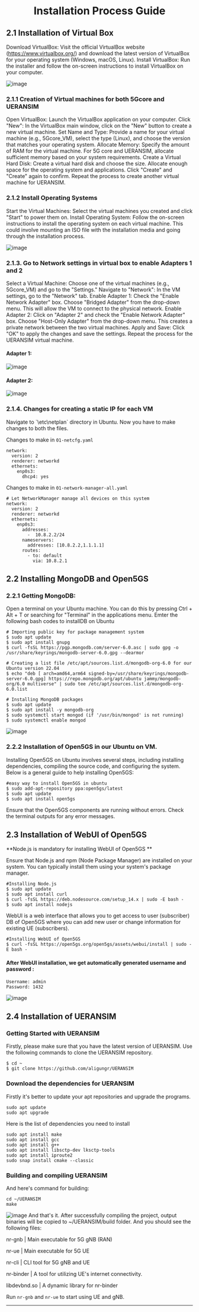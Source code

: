 <h1 align="Center"> Installation Process Guide</h1>

<h2 align="Left">2.1 Installation of Virtual Box</h2>

Download VirtualBox: Visit the official VirtualBox website (https://www.virtualbox.org/) and download the latest version of VirtualBox for your operating system (Windows, macOS, Linux).
Install VirtualBox: Run the installer and follow the on-screen instructions to install VirtualBox on your computer.

![image](https://github.com/FRA-UAS/mobcomwise23-24-team_gen5_designers/blob/main/Figures/Virtual%20box.png)

<h3 align="Left">2.1.1 Creation of Virtual machines for both 5Gcore and UERANSIM  </h3>

Open VirtualBox: Launch the VirtualBox application on your computer.
Click "New": In the VirtualBox main window, click on the "New" button to create a new virtual machine.
Set Name and Type: Provide a name for your virtual machine (e.g., 5Gcore_VM), select the type (Linux), and choose the version that matches your operating system.
Allocate Memory: Specify the amount of RAM for the virtual machine. For 5G core and UERANSIM, allocate sufficient memory based on your system requirements.
Create a Virtual Hard Disk: Create a virtual hard disk and choose the size. Allocate enough space for the operating system and applications.
Click "Create" and "Create" again to confirm.
Repeat the process to create another virtual machine for UERANSIM.

<h3 align="Left">2.1.2 Install Operating Systems</h3>

Start the Virtual Machines: Select the virtual machines you created and click "Start" to power them on.
Install Operating System: Follow the on-screen instructions to install the operating system on each virtual machine. This could involve mounting an ISO file with the installation media and going through the installation process.

![image](https://github.com/FRA-UAS/mobcomwise23-24-team_gen5_designers/blob/main/Figures/twoVMs.png)

<h3 align="Left">2.1.3. Go to Network settings in virtual box to enable Adapters 1 and 2 </h3>

Select a Virtual Machine: Choose one of the virtual machines (e.g., 5Gcore_VM) and go to the "Settings."
Navigate to "Network": In the VM settings, go to the "Network" tab.
Enable Adapter 1: Check the "Enable Network Adapter" box. Choose "Bridged Adapter" from the drop-down menu. This will allow the VM to connect to the physical network.
Enable Adapter 2: Click on "Adapter 2" and check the "Enable Network Adapter" box. Choose "Host-Only Adapter" from the drop-down menu. This creates a private network between the two virtual machines.
Apply and Save: Click "OK" to apply the changes and save the settings.
Repeat the process for the UERANSIM virtual machine.

<h4 align="Left">Adapter 1:</h4>

![image](https://github.com/FRA-UAS/mobcomwise23-24-team_gen5_designers/blob/main/Figures/Adapter1%20settings.png)

<h4 align="Left">Adapter 2: </h4>

![image](https://github.com/FRA-UAS/mobcomwise23-24-team_gen5_designers/blob/main/Figures/Adapter2%20settings.png)

<h3 align="Left">2.1.4. Changes for creating a static IP for each VM </h3>
Navigate to `\etc\netplan` directory in Ubuntu. Now you have to make changes to both the files.

Changes to make in `01-netcfg.yaml` 

```
network:
  version: 2
  renderer: networkd
  ethernets:
    enp0s3:
      dhcp4: yes

```

Changes to make in `01-network-manager-all.yaml`

```
# Let NetworkManager manage all devices on this system
network:
  version: 2
  renderer: networkd
  ethernets:
    enp0s3:
      addresses:
        -  10.8.2.2/24
      nameservers:
        addresses: [10.8.2.2,1.1.1.1]
      routes:
        - to: default
          via: 10.8.2.1
```

<h2 align="Left">2.2 Installing MongoDB and Open5GS</h2>

<h3 align="Left">2.2.1 Getting MongoDB: </h3>
Open a terminal on your Ubuntu machine. You can do this by pressing Ctrl + Alt + T or searching for "Terminal" in the applications menu.
Emter the following bash codes to installDB on Ubuntu

```
# Importing public key for package management system
$ sudo apt update
$ sudo apt install gnupg
$ curl -fsSL https://pgp.mongodb.com/server-6.0.asc | sudo gpg -o /usr/share/keyrings/mongodb-server-6.0.gpg --dearmor
```
```
# Creating a list file /etc/apt/sources.list.d/mongodb-org-6.0 for our Ubuntu version 22.04
$ echo "deb [ arch=amd64,arm64 signed-by=/usr/share/keyrings/mongodb-server-6.0.gpg] https://repo.mongodb.org/apt/ubuntu jammy/mongodb-org/6.0 multiverse" | sudo tee /etc/apt/sources.list.d/mongodb-org-6.0.list
```
```
# Installing MongoDB packages 
$ sudo apt update
$ sudo apt install -y mongodb-org
$ sudo systemctl start mongod (if '/usr/bin/mongod' is not running)
$ sudo systemctl enable mongod
```

![image](https://github.com/FRA-UAS/mobcomwise23-24-team_gen5_designers/blob/main/Figures/mongodb.png)

<h3 align="Left">2.2.2 Installation of Open5GS in our Ubuntu on VM.</h3>
Installing Open5GS on Ubuntu involves several steps, including installing dependencies, compiling the source code, and configuring the system. Below is a general guide to help installing Open5GS:

```
#easy way to install Open5GS in ubuntu
$ sudo add-apt-repository ppa:open5gs/latest
$ sudo apt update
$ sudo apt install open5gs
```
Ensure that the Open5GS components are running without errors. Check the terminal outputs for any error messages.

<h2 align="Left">2.3 Installation of WebUI of Open5GS</h2>

**Node.js is mandatory for installing WebUI of Open5GS **

Ensure that Node.js and npm (Node Package Manager) are installed on your system. You can typically install them using your system's package manager.
```
#Installing Node.js
$ sudo apt update
$ sudo apt install curl
$ curl -fsSL https://deb.nodesource.com/setup_14.x | sudo -E bash -
$ sudo apt install nodejs
```
WebUI is a web interface that allows you to get access to user (subscriber) DB of Open5GS where you can add new user or change information for existing UE (subscribers).

```
#Installing WebUI of Open5GS
$ curl -fsSL https://open5gs.org/open5gs/assets/webui/install | sudo -E bash -
```

<h4 align="Left">After WebUI installation, we get automatically generated username and password : </h4>

```
Username: admin
Password: 1432
```

![image](https://github.com/FRA-UAS/mobcomwise23-24-team_gen5_designers/blob/main/Figures/webUI.png)


<h2 align="Left">2.4 Installation of UERANSIM</h2>

<h3 align="Left">Getting Started with UERANSIM</h4>
Firstly, please make sure that you have the latest version of UERANSIM. Use the following commands to clone the UERANSIM repository.

```
$ cd ~
$ git clone https://github.com/aligungr/UERANSIM
```
<h3 align="Left">Download the dependencies for UERANSIM</h3>
Firstly it's better to update your apt repositories and upgrade the programs.

```
sudo apt update
sudo apt upgrade
```

Here is the list of dependencies you need to install

```
sudo apt install make
sudo apt install gcc
sudo apt install g++
sudo apt install libsctp-dev lksctp-tools
sudo apt install iproute2
sudo snap install cmake --classic
```

<h3 align="Left">Building and compiling  UERANSIM</h4>
And here's command for building:

```
cd ~/UERANSIM
make
```
![image](https://github.com/FRA-UAS/mobcomwise23-24-team_gen5_designers/blob/main/Figures/UERANSIM_build.png)
And that's it. After successfully compiling the project, output binaries will be copied to ~/UERANSIM/build folder. And you should see the following files:

nr-gnb       | Main executable for 5G gNB (RAN)

nr-ue        | Main executable for 5G UE

nr-cli       | CLI tool for 5G gNB and UE

nr-binder    | A tool for utilizing UE's internet connectivity.

libdevbnd.so | A dynamic library for nr-binder

Run `nr-gnb` and `nr-ue` to start using UE and gNB. 

---
